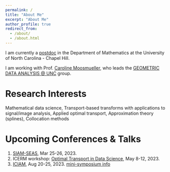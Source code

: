 ```yaml
---
permalink: /
title: "About Me"
excerpt: "About Me"
author_profile: true
redirect_from: 
  - /about/
  - /about.html
---
```

I am currently a [postdoc](https://math.unc.edu/people/postdocs/) in the Department of Mathematics at the University of North Carolina - Chapel Hill.

I am working with Prof. [Caroline Moosmueller](https://math.unc.edu/faculty-member/moosmueller-caroline/), who leads the [GEOMETRIC DATA ANALYSIS @ UNC](https://tarheels.live/cmoosm/) group. 

Research Interests
======
Mathematical data science, Transport-based transforms with applications to signal/image analysis, Applied optimal transport, Approximation theory (splines), Collocation methods

Upcoming Conferences & Talks
======
1. [SIAM-SEAS](https://conference.math.vt.edu/vt-siam-seas/index.html), Mar 25-26, 2023.
1. ICERM workshop: [Optimal Transport in Data Science](https://icerm.brown.edu/topical_workshops/tw-23-otds/), May 8-12, 2023.
2. [ICIAM](https://iciam2023.org), Aug 20-25, 2023. [mini-symposium info](https://iciam2023.org/accepted_ms#00966_Theoretical_and_computational_advances_in_measure_transport)





